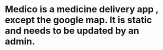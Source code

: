 # Medico is a medicine delivery app , except the google map. It is static and needs to be updated by an admin.
